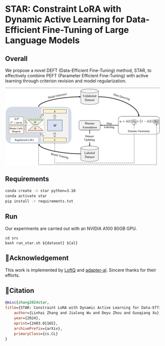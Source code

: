 # STAR: Constraint LoRA with Dynamic Active Learning for Data-Efficient Fine-Tuning of Large Language Models

## Overall

We propose a novel DEFT (Data-Efficient Fine-Tuning) method, STAR, to effectively combine PEFT (Parameter Efficient Fine-Tuning) with active learning through criterion revision and model regularization.

<p align="center"><img src='./assets/framework.png'  width=550> </p>

## Requirements
```bash
conda create -n star python=3.10
conda activate star
pip install -r requirements.txt
```

## Run
Our experiments are carried out with an NVIDIA A100 80GB GPU.
```
cd src
bash run_star.sh ${dataset} ${al}
```

## 🌻Acknowledgement
This work is implemented by [LoftQ](https://github.com/yxli2123/LoftQ/tree/main) and [adapter-al](https://github.com/josipjukic/adapter-al).
Sincere thanks for their efforts.

## 📖Citation

```bibtex
@misc{zhang2024star,
title={STAR: Constraint LoRA with Dynamic Active Learning for Data-Efficient Fine-Tuning of Large Language Models},
    author={Linhai Zhang and Jialong Wu and Deyu Zhou and Guoqiang Xu},
    year={2024},
    eprint={2403.01165},
    archivePrefix={arXiv},
    primaryClass={cs.CL}
}
```

